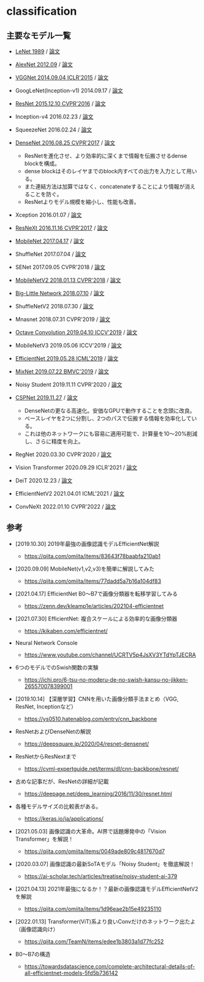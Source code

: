 # classification

## 主要なモデル一覧

- [LeNet 1989](cv_002_classification/lenet.md) / [論文](https://direct.mit.edu/neco/article-abstract/1/4/541/5515/Backpropagation-Applied-to-Handwritten-Zip-Code?redirectedFrom=fulltext)
- [AlexNet 2012.09](./cv_002_classification/alexnet.md) / [論文](https://dl.acm.org/doi/abs/10.1145/3065386)
- [VGGNet 2014.09.04 ICLR'2015](./cv_002_classification/vgg.md) / [論文](https://arxiv.org/abs/1409.1556)
- GoogLeNet(Inception-v1) 2014.09.17 / [論文](https://arxiv.org/abs/1409.4842)
- [ResNet 2015.12.10 CVPR'2016](./cv_002_classification/resnet.md) / [論文](https://arxiv.org/abs/1512.03385)
- Inception-v4 2016.02.23 / [論文](https://arxiv.org/abs/1602.07261)
- SqueezeNet 2016.02.24 / [論文](https://arxiv.org/abs/1602.07360)
- [DenseNet 2016.08.25 CVPR'2017](./cv_002_classification/densenet.md) / [論文](https://arxiv.org/abs/1608.06993)
  - ResNetを進化させ、より効率的に深くまで情報を伝搬させるdense blockを構成。
  - dense blockはそのレイヤまでのblock内すべての出力を入力として用いる。
  - また連結方法は加算ではなく、concatenateすることにより情報が消えることを防ぐ。
  - ResNetよりモデル規模を縮小し、性能も改善。

- Xception 2016.01.07 / [論文](https://arxiv.org/abs/1610.02357)
- [ResNeXt 2016.11.16 CVPR'2017](./cv_002_classification/resnext.md) / [論文](https://arxiv.org/abs/1611.05431)
- [MobileNet 2017.04.17](./cv_002_classification/mobilenet.md) / [論文](https://arxiv.org/abs/1704.04861)
- ShuffleNet 2017.07.04 / [論文](https://arxiv.org/abs/1707.01083)
- SENet 2017.09.05 CVPR'2018 / [論文](https://arxiv.org/abs/1709.01507)
- [MobileNetV2 2018.01.13 CVPR'2018](./cv_002_classification/mobilenet_v2.md) / [論文](https://arxiv.org/abs/1801.04381)
- [Big-Little Network 2018.07.10](./cv_002_classification/big_little.md) / [論文](https://arxiv.org/abs/1807.03848)
- ShuffleNetV2 2018.07.30 / [論文](https://arxiv.org/abs/1807.11164)
- Mnasnet 2018.07.31 CVPR'2019 / [論文](https://arxiv.org/abs/1807.11626)
- [Octave Convolution 2019.04.10 ICCV'2019](./cv_002_classification/octave.md) / [論文](https://arxiv.org/abs/1904.05049)
- MobileNetV3 2019.05.06 ICCV'2019 / [論文](https://arxiv.org/abs/1905.02244)
- [EfficientNet 2019.05.28 ICML'2019](./cv_002_classification/efficientnet.md) / [論文](https://arxiv.org/abs/1905.11946)
- [MixNet 2019.07.22 BMVC'2019](./cv_002_classification/mixnet.md) / [論文](https://arxiv.org/abs/1907.09595)
- Noisy Student 2019.11.11 CVPR'2020 / [論文](https://arxiv.org/abs/1911.04252)
- [CSPNet 2019.11.27](./cv_002_classification/cspnet.md) / [論文](https://arxiv.org/abs/1911.11929)
  - DenseNetの更なる高速化。安価なGPUで動作することを念頭に改良。
  - ベースレイヤを2つに分割し、2つのパスで伝搬する情報を効率化している。
  - これは他のネットワークにも容易に適用可能で、計算量を10～20%削減し、さらに精度を向上。

- RegNet 2020.03.30 CVPR'2020 / [論文](https://arxiv.org/abs/2003.13678)
- Vision Transformer 2020.09.29 ICLR'2021 / [論文](https://openreview.net/forum?id=YicbFdNTTy)
- DeiT 2020.12.23 / [論文](https://arxiv.org/abs/2012.12877)
- EfficientNetV2 2021.04.01 ICML'2021 / [論文](https://arxiv.org/abs/2104.00298)
- ConvNeXt 2022.01.10 CVPR'2022 / [論文](https://arxiv.org/abs/2201.03545)

## 参考

- [2019.10.30] 2019年最強の画像認識モデルEfficientNet解説
  - https://qiita.com/omiita/items/83643f78baabfa210ab1

- [2020.09.09] MobileNet(v1,v2,v3)を簡単に解説してみた
  - https://qiita.com/omiita/items/77dadd5a7b16a104df83

- [2021.04.17] EfficientNet B0〜B7で画像分類器を転移学習してみる
  - https://zenn.dev/kleamp1e/articles/202104-efficientnet

- [2021.07.30] EfficientNet: 複合スケールによる効率的な画像分類器
  - https://kikaben.com/efficientnet/

- Neural Network Console
  - https://www.youtube.com/channel/UCRTV5p4JsXV3YTdYpTJECRA

- 6つのモデルでのSwish関数の実験
  - https://ichi.pro/6-tsu-no-moderu-de-no-swish-kansu-no-jikken-265570078399001

- [2019.10.14] 【深層学習】CNNを用いた画像分類手法まとめ（VGG, ResNet, Inceptionなど）
  - https://ys0510.hatenablog.com/entry/cnn_backbone

- ResNetおよびDenseNetの解説
  - https://deepsquare.jp/2020/04/resnet-densenet/

- ResNetからResNextまで
  - https://cvml-expertguide.net/terms/dl/cnn-backbone/resnet/

- 古めな記事だが、ResNetの詳細が記載
  - https://deepage.net/deep_learning/2016/11/30/resnet.html

- 各種モデルサイズの比較表がある。
  - https://keras.io/ja/applications/

- [2021.05.03] 画像認識の大革命。AI界で話題爆発中の「Vision Transformer」を解説！
  - https://qiita.com/omiita/items/0049ade809c4817670d7

- [2020.03.07] 画像認識の最新SoTAモデル「Noisy Student」を徹底解説！
  - https://ai-scholar.tech/articles/treatise/noisy-student-ai-379

- [2021.04.13] 2021年最強になるか！？最新の画像認識モデルEfficientNetV2を解説
  - https://qiita.com/omiita/items/1d96eae2b15e49235110

- [2022.01.13] Transformer(ViT)系より良いConvだけのネットワーク出たよ（画像認識向け）
  - https://qiita.com/TeamN/items/edee1b3803a1d77fc252

- B0～B7の構造
  - https://towardsdatascience.com/complete-architectural-details-of-all-efficientnet-models-5fd5b736142